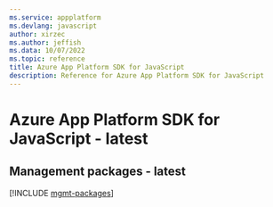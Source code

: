 ```yaml
---
ms.service: appplatform
ms.devlang: javascript
author: xirzec
ms.author: jeffish
ms.data: 10/07/2022
ms.topic: reference
title: Azure App Platform SDK for JavaScript
description: Reference for Azure App Platform SDK for JavaScript
---
```

# Azure App Platform SDK for JavaScript - latest

## Management packages - latest
[!INCLUDE [mgmt-packages](app-platform-mgmt-index.md)]